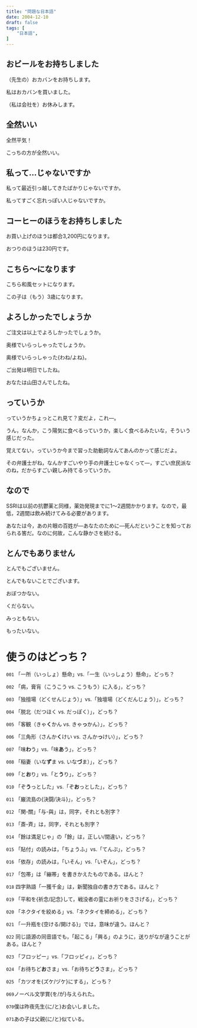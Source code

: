 ```yaml
---
title: "問題な日本語"
date: 2004-12-10
draft: false
tags: [
    "日本語",
]
---
```


## おビールをお持ちしました
（先生の）おカバンをお持ちします。

私はおカバンを買いました。

（私は会社を）お休みします。

## 全然いい
全然平気！

こっちの方が全然いい。

## 私って…じゃないですか
私って最近引っ越してきたばかりじゃないですか。

私ってすごく忘れっぽい人じゃないですか。

## コーヒーのほうをお持ちしました
お買い上げのほうは都合3,200円になります。

おつりのほうは230円です。

## こちら～になります
こちら和風セットになります。

この子は（もう）3歳になります。

## よろしかったでしょうか
ご注文は以上でよろしかったでしょうか。

奥様でいらっしゃったでしょうか。

奥様でいらっしゃった{わね/よね}。

ご出発は明日でしたね。

おなたは山田さんでしたね。

## っていうか
っていうかちょっとこれ見て？変だよ，これ―。

うん，なんか，こう陽気に食べるっていうか，楽しく食べるみたいな，そういう感じだった。

覚えてない，っていうか今まで習った助動詞なんてあんのかって感じだよ。

その弁護士がね，なんかすごいやり手の弁護士じゃなくって―，すごい庶民派なのね，だからすごい親しみ持てるっていうか。

## なので
SSRIは以前の抗鬱薬と同様，薬効発現までに1～2週間かかります。なので，最低，2週間は飲み続けてみる必要があります。

あなたは今，あの片眼の百姓が—あなたのために—死んだということを知っておられる筈だ。なのに何故，こんな静かさを続ける。

## とんでもありません
とんでもございません。

とんでもないことでございます。

おぼつかない。

くだらない。

みっともない。

もったいない。

# 使うのはどっち？
`001` 「一所（いっしょ）懸命」vs.「一生（いっしょう）懸命」，どっち？

`002` 「病，膏肓（こうこう vs. こうもう）に入る」，どっち？

`003` 「独擅場（どくせんじょう）」vs.「独壇場（どくだんじょう）」，どっち？

`004` 「脱北（だつほく vs. だっぽく）」，どっち？

`005` 「客観（きゃ**く**かん vs. きゃ**っ**かん）」，どっち？

`006` 「三角形（さんか**く**けい vs. さんか**っ**けい）」，どっち？

`007` 「味**わ**う」vs.「味**あ**う」，どっち？

`008` 「稲妻（いな**ず**ま vs. いな**づ**ま）」，どっち？

`009` 「と**お**り」vs.「と**う**り」，どっち？

`010` 「ぞ**う**っとした」vs.「ぞ**お**っとした」，どっち？

`011` 「巌流島の{決闘/決斗}」，どっち？

`012` 「関-關」「与-與」は，同字，それとも別字？

`013` 「斎-斉」は，同字，それとも別字？

`014` 「餘は満足じゃ」の「餘」は，正しい/間違い，どっち？

`015` 「貼付」の読みは，「ちょうふ」vs.「てんぷ」，どっち？

`016` 「依存」の読みは，「いそん」vs.「いぞん」，どっち？

`017` 「包帯」は「繃帯」を書きかえたものである。ほんと？

`018` 四字熟語「一獲千金」は，新聞独自の書き方である。ほんと？

`019` 「平和を{祈念/記念}して，戦没者の霊にお祈りをささげる」，どっち？

`020` 「ネクタイを絞める」vs.「ネクタイを締める」，どっち？

`021` 「一升瓶を{空ける/開ける}」では，意味が違う。ほんと？

`022` 同じ語源の同音語でも，「起こる」「興る」のように，送りがなが違うことがある。ほんと？

`023` 「フロッピー」vs.「フロッピィ」，どっち？

`024` 「お待ちど**お**さま」vs.「お待ちど**う**さま」，どっち？

`025` 「カツオを{ズケ/ヅケ}にする」，どっち？

`069`ノーベル文学賞{を/が}与えられた。

`070`僕は昨夜先生{に/と}お会いしました。

`071`あの子は父親{に/と}似ている。

